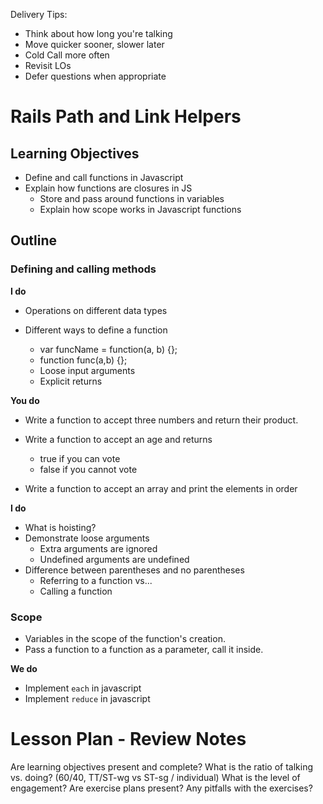 Delivery Tips:

* Think about how long you're talking
* Move quicker sooner, slower later
* Cold Call more often
* Revisit LOs
* Defer questions when appropriate

# Rails Path and Link Helpers

## Learning Objectives

* Define and call functions in Javascript
* Explain how functions are closures in JS
  * Store and pass around functions in variables
  * Explain how scope works in Javascript functions

## Outline

### Defining and calling methods

**I do**

* Operations on different data types

* Different ways to define a function
  * var funcName = function(a, b) {};
  * function func(a,b) {};
  * Loose input arguments
  * Explicit returns

**You do**

* Write a function to accept three numbers and return their product.

* Write a function to accept an age and returns
  * true if you can vote
  * false if you cannot vote
* Write a function to accept an array and print the elements in order

**I do**

* What is hoisting?
* Demonstrate loose arguments
  * Extra arguments are ignored
  * Undefined arguments are undefined
* Difference between parentheses and no parentheses
  * Referring to a function vs...
  * Calling a function

### Scope

* Variables in the scope of the function's creation.
* Pass a function to a function as a parameter, call it inside.

**We do**

* Implement `each` in javascript
* Implement `reduce` in javascript

# Lesson Plan - Review Notes

Are learning objectives present and complete?
What is the ratio of talking vs. doing? (60/40, TT/ST-wg vs ST-sg / individual)
What is the level of engagement?
Are exercise plans present?
Any pitfalls with the exercises?
